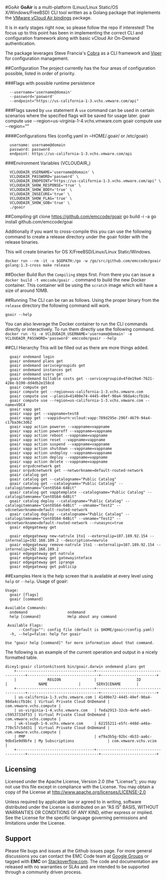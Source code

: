 #GoAir
**GoAir** is a multi-platform (Linux/Linux Static/OS X/Windows/FreeBSD) CLI tool written as a Golang package that implements the [VMware vCloud Air bindings](https://github.com/vmware/govcloudair) package.

It is in early stages right now, so please follow the repo if interested!  The focus up to this point has been in implementing the correct CLI and configuration framework along with basic vCloud Air On-Demand authentication.

The package leverages Steve Francia's [Cobra](https://github.com/spf13/cobra) as a CLI framework and [Viper](https://github.com/spf13/viper) for configuration management.

##Configuration
The project currently has the four areas of configuration possible, listed in order of priority.  

###Flags with possible runtime persistence

      --username='username@domain'
      --password='pasword'
      --endpoint="https://us-california-1-3.vchs.vmware.com/api"

###Flags saved by ```use``` statement
A ```use``` command can be used in certain scenarios where the specified flags will be saved for usage later.
      goair compute use --region=us-virginia-1-4.vchs.vmware.com
      goair compute use --region=""

####Configurations files (config.yaml in ~HOME/.goair/ or /etc/goair)

      username: username@domain
      password: password
      endpoint: https://us-california-1-3.vchs.vmware.com/api

###Environment Variables (VCLOUDAIR_)

      VCLOUDAIR_USERNAME='username@domain' \
      VCLOUDAIR_PASSWORD='password' \
      VCLOUDAIR_ENDPOINT="https://us-california-1-3.vchs.vmware.com/api" \
      VCLOUDAIR_SHOW_RESPONSE='true' \
      VCLOUDAIR_SHOW_BODY='true' \
      VCLOUDAIR_INSECURE='true' \
      VCLOUDAIR_SHOW_FLAG='true' \
      VCLOUDAIR_SHOW_GOB='true' \
      ./goair


##Compiling
    git clone https://github.com/emccode/goair
    go build -i -a
    go install github.com/emccode/goai

Additionally if you want to cross-compile this you can use the following command to create a release directory under the goair folder with the release binaries.

This will create binaries for OS X/FreeBSD/Linux/Linux Static/Windows.

```docker run --rm -it -v $GOPATH:/go -w /go/src/github.com/emccode/goair golang:1.3-cross make release```



##Docker Build
Run the ```Compiling``` steps first.  From there you can issue a ```docker build -t emccode/goair .``` command to build the new Docker container.  This container will be using the ```scratch``` image which will have a size of around 10MB.


##Running
The CLI can be ran as follows.  Using the proper binary from the ```release``` directory the following command will work.

```goair --help```

You can also leverage the Docker container to run the CLI commands directly or interactively.  To run them directly use the following command.
```docker run -ti -e VCLOUDAIR_USERNAME='username@domain' -e VCLOUDAIR_PASSWORD='password' emccode/goair --help```


##CLI Hierarchy
This will be filled out as there are more things added.

      goair ondemand login
      goair ondemand plans get
      goair ondemand serivcegroupids get
      goair ondemand instances get
      goair ondemand users get
      goair ondemand billable costs get --servicegroupid=4fde19a4-7621-428e-b190-dd4db2e158cd
      goair compute get
      goair compute get --region=us-california-1-3.vchs.vmware.com
      goair compute use --planid=41400e74-4445-49ef-90a4-98da4ccfb16c
      goair compute use --region=us-california-1-3.vchs.vmware.com --name=VDC4
      goair vapp get
      goair vapp get --vappname=test8
      goair vapp get --vappid=urn:vcloud:vapp:789d295e-296f-4679-94a4-c17ba36c3d62
      goair vapp action poweron --vappname=vappname
      goair vapp action poweroff --vappname=vappname
      goair vapp action reboot --vappname=vappname
      goair vapp action reset --vappname=vappname
      goair vapp action suspend --vappname=vappname
      goair vapp action shutdown --vappname=vappname
      goair vapp action undeploy --vappname=vappname
      goair vapp action deploy --vappname=vappname
      goair vapp action delete --vappname=vappname
      goair orgvdcnetwork get
      goair orgvdcnetwork get --networkname=default-routed-network
      goair catalog get
      goair catalog get --catalogname="Public Catalog"
      goair catalog get --catalogname="Public Catalog" --catalogitemname="CentOS64-64Bit"
      goair catalog get vapptemplate --catalogname="Public Catalog" --catalogitemname="CentOS64-64Bit"
      goair catalog deploy --catalogname="Public Catalog" --catalogitemname="CentOS64-64Bit" --vmname="Test2" --vdcnetworkname=default-routed-network
      goair catalog deploy --catalogname="Public Catalog" --catalogitemname="CentOS64-64Bit" --vmname="Test2" --vdcnetworkname=default-routed-network --runasync=true
      goair edgegateway get

      goair edgegateway new-natrule 1to1 --externalip=107.189.92.154 --internalip=192.168.109.2 --description=newrule
      goair edgegateway remove-natrule 1to1 --externalip=107.189.92.154 --internalip=192.168.109.2
      goair edgegateway get natrule
      goair edgegateway get gatewayinteface
      goair edgegateway get iprange
      goair edgegateway get publicip


##Examples
Here is the help screen that is available at every level using ```help``` or ```--help```.
    Usage of goair:

    Usage:
      goair [flags]
      goair [command]

    Available Commands:
      ondemand                  ondemand
      help [command]            Help about any command

     Available Flags:
          --Config="": config file (default is $HOME/goair/config.yaml)
      -h, --help=false: help for goair

    Use "goair help [command]" for more information about that command.


The following is an example of the current operation and output in a nicely formatted table.

    dicey1:goair clintonkitson$ bin/goair.darwin ondemand plans get
        +-----------------------------------+--------------------------------------+--------------------------------+-------------------------+
        |              REGION               |                  ID                  |              NAME              |       SERVICENAME       |
        +-----------------------------------+--------------------------------------+--------------------------------+-------------------------+
        | us-california-1-3.vchs.vmware.com | 41400e72-4445-49ef-90a4-98da4ccfb16c | Virtual Private Cloud OnDemand | com.vmware.vchs.compute |
        | us-virginia-1-4.vchs.vmware.com   | feda2913-32cb-4efd-a4e5-c5953733df33 | Virtual Private Cloud OnDemand | com.vmware.vchs.compute |
        | uk-slough-1-6.vchs.vmware.com     | 62155211-e5fc-448d-a46a-770c57c5dd31 | Virtual Private Cloud OnDemand | com.vmware.vchs.compute |
        | PMP                               | e79a3b5g-92bc-4b33-aa6c-9dbd1e9d9bfe | My Subscriptions               | com.vmware.vchs.vcim    |
        +-----------------------------------+--------------------------------------+--------------------------------+-------------------------+


Licensing
---------
Licensed under the Apache License, Version 2.0 (the “License”); you may not use this file except in compliance with the License. You may obtain a copy of the License at <http://www.apache.org/licenses/LICENSE-2.0>

Unless required by applicable law or agreed to in writing, software distributed under the License is distributed on an “AS IS” BASIS, WITHOUT WARRANTIES OR CONDITIONS OF ANY KIND, either express or implied. See the License for the specific language governing permissions and limitations under the License.

Support
-------
Please file bugs and issues at the Github issues page. For more general discussions you can contact the EMC Code team at <a href="https://groups.google.com/forum/#!forum/emccode-users">Google Groups</a> or tagged with **EMC** on <a href="https://stackoverflow.com">Stackoverflow.com</a>. The code and documentation are released with no warranties or SLAs and are intended to be supported through a community driven process.
